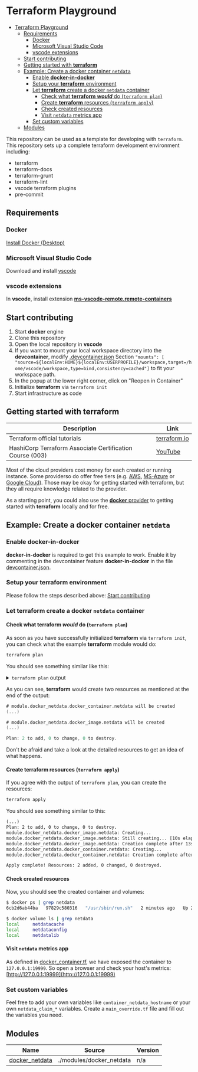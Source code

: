 # Terraform Playground

- [Terraform Playground](#terraform-playground)
  - [Requirements](#requirements)
    - [Docker](#docker)
    - [Microsoft Visual Studio Code](#microsoft-visual-studio-code)
    - [vscode extensions](#vscode-extensions)
  - [Start contributing](#start-contributing)
  - [Getting started with **terraform**](#getting-started-with-terraform)
  - [Example: Create a docker container `netdata`](#example-create-a-docker-container-netdata)
    - [Enable **docker-in-docker**](#enable-docker-in-docker)
    - [Setup your **terraform** environment](#setup-your-terraform-environment)
    - [Let **terraform** create a docker `netdata` container](#let-terraform-create-a-docker-netdata-container)
      - [Check what **terraform** ***would*** do (`terraform plan`)](#check-what-terraform-would-do-terraform-plan)
      - [Create **terraform** resources (`terraform apply`)](#create-terraform-resources-terraform-apply)
      - [Check created resources](#check-created-resources)
      - [Visit `netdata` metrics app](#visit-netdata-metrics-app)
    - [Set custom variables](#set-custom-variables)
  - [Modules](#modules)

This repository can be used as a template for developing with `terraform`. This repository sets up a complete terraform development environment including:

- terraform
- terraform-docs
- terraform-grunt
- terraform-lint
- vscode terraform plugins
- pre-commit

## Requirements

### Docker

[Install Docker (Desktop)](https://docs.docker.com/get-docker/)

### Microsoft Visual Studio Code

Download and install [vscode](https://code.visualstudio.com/)

### vscode extensions

In **vscode**, install extension **[ms-vscode-remote.remote-containers](https://marketplace.visualstudio.com/items?itemName=ms-vscode-remote.remote-containers)**

## Start contributing

1. Start **docker** engine
1. Clone this repository
1. Open the local repository in **vscode**
1. If you want to mount your local workspace directory into the **devcontainer**, modify [.devcontainer.json](./.devcontainer/devcontainer.json) Section `"mounts": [ "source=${localEnv:HOME}${localEnv:USERPROFILE}/workspace,target=/home/vscode/workspace,type=bind,consistency=cached"]` to fit your workspace path.
1. In the popup at the lower right corner, click on "Reopen in Container"
1. Initialize **terraform** via `terraform init`
1. Start infrastructure as code

## Getting started with **terraform**

| Description                                              | Link                                                                |
| -------------------------------------------------------- | ------------------------------------------------------------------- |
| Terraform official tutorials                             | [terraform.io](https://developer.hashicorp.com/terraform/tutorials) |
| HashiCorp Terraform Associate Certification Course (003) | [YouTube](https://www.youtube.com/watch?v=SPcwo0Gq9T8)              |

Most of the cloud providers cost money for each created or running instance. Some providerso do offer free tiers (e.g. [AWS](https://aws.amazon.com/free), [MS-Azure](https://azure.microsoft.com/en-in/pricing/free-services/) or [Google Cloud](https://cloud.google.com/free)). Those may be okay for getting started with terraform, but they all require knowledge related to the provider.

As a starting point, you could also use the [**docker** provider](https://developer.hashicorp.com/terraform/tutorials/docker-get-started) to getting started with **terraform** locally and for free.

## Example: Create a docker container `netdata`

### Enable **docker-in-docker**

**docker-in-docker** is required to get this example to work. Enable it by commenting in the devcontainer feature **docker-in-docker** in the file [devcontainer.json](./.devcontainer/devcontainer.json#L19-L22).

### Setup your **terraform** environment

Please follow the steps described above: [Start contributing](#start-contributing)  

### Let **terraform** create a docker `netdata` container

#### Check what **terraform** ***would*** do (`terraform plan`)

As soon as you have successfully initialized **terraform** via `terraform init`, you can check what the example **terraform** module would do:

```sh
terraform plan
```

You should see something similar like this:
<details>
  <summary><code>terraform plan</code> output</summary>

```go
Terraform used the selected providers to generate the following execution plan. Resource actions are indicated with the following symbols:
+ create

Terraform will perform the following actions:

# module.docker_netdata.docker_container.netdata will be created
+ resource "docker_container" "netdata" {
    + attach                                      = false
    + bridge                                      = (known after apply)
    + command                                     = (known after apply)
    + container_logs                              = (known after apply)
    + container_read_refresh_timeout_milliseconds = 15000
    + entrypoint                                  = (known after apply)
    + env                                         = (sensitive value)
    + exit_code                                   = (known after apply)
    + hostname                                    = "created-by-terraform"
    + id                                          = (known after apply)
    + image                                       = (known after apply)
    + init                                        = (known after apply)
    + ipc_mode                                    = (known after apply)
    + log_driver                                  = (known after apply)
    + logs                                        = false
    + must_run                                    = true
    + name                                        = "netdata"
    + network_data                                = (known after apply)
    + read_only                                   = false
    + remove_volumes                              = true
    + restart                                     = "unless-stopped"
    + rm                                          = false
    + runtime                                     = (known after apply)
    + security_opts                               = [
        + "apparmor:unconfined",
        ]
    + shm_size                                    = (known after apply)
    + start                                       = true
    + stdin_open                                  = false
    + stop_signal                                 = (known after apply)
    + stop_timeout                                = (known after apply)
    + tty                                         = false
    + wait                                        = false
    + wait_timeout                                = 60

    + capabilities {
        + add  = [
            + "SYS_ADMIN",
            + "SYS_PTRACE",
            ]
        + drop = []
        }

    + ports {
        + external = 19999
        + internal = 19999
        + ip       = "127.0.0.1"
        + protocol = "tcp"
        }

    + volumes {
        + container_path = "/etc/netdata"
        + volume_name    = "netdataconfig"
        }
    + volumes {
        + container_path = "/host/etc/group"
        + host_path      = "/etc/group"
        + read_only      = true
        }
    + volumes {
        + container_path = "/host/etc/os-release"
        + host_path      = "/etc/os-release"
        + read_only      = true
        }
    + volumes {
        + container_path = "/host/etc/passwd"
        + host_path      = "/etc/passwd"
        + read_only      = true
        }
    + volumes {
        + container_path = "/host/proc"
        + host_path      = "/proc"
        + read_only      = true
        }
    + volumes {
        + container_path = "/host/sys"
        + host_path      = "/sys"
        + read_only      = true
        }
    + volumes {
        + container_path = "/var/cache/netdata"
        + volume_name    = "netdatacache"
        }
    + volumes {
        + container_path = "/var/lib/netdata"
        + volume_name    = "netdatalib"
        }
    + volumes {
        + container_path = "/var/run/docker.sock"
        + host_path      = "/var/run/docker.sock"
        + read_only      = true
        }
    }

# module.docker_netdata.docker_image.netdata will be created
+ resource "docker_image" "netdata" {
    + id           = (known after apply)
    + image_id     = (known after apply)
    + keep_locally = false
    + name         = "netdata/netdata:stable"
    + repo_digest  = (known after apply)
    }

Plan: 2 to add, 0 to change, 0 to destroy.
```

</details>

As you can see, **terraform** would create two resources as mentioned at the end of the output:

```go
# module.docker_netdata.docker_container.netdata will be created
(...)

# module.docker_netdata.docker_image.netdata will be created
(...)

Plan: 2 to add, 0 to change, 0 to destroy.
```

Don't be afraid and take a look at the detailed resources to get an idea of what happens.

#### Create **terraform** resources (`terraform apply`)

If you agree with the output of `terraform plan`, you can create the resources:

```sh
terraform apply
```

You should see something similar to this:

```txt
(...)
Plan: 2 to add, 0 to change, 0 to destroy.
module.docker_netdata.docker_image.netdata: Creating...
module.docker_netdata.docker_image.netdata: Still creating... [10s elapsed]
module.docker_netdata.docker_image.netdata: Creation complete after 13s [id=sha256:97829c5803169cfee85770935ccf537012776e091a3e157db3ae9e045e6982a5netdata/netdata:stable]
module.docker_netdata.docker_container.netdata: Creating...
module.docker_netdata.docker_container.netdata: Creation complete after 1s [id=6cb2d6ab44ba39d8ee983dc0e1cb8aca485927067be2938d27cf10ff83fe4a24]

Apply complete! Resources: 2 added, 0 changed, 0 destroyed.
```

#### Check created resources

Now, you should see the created container and volumes:

```sh
$ docker ps | grep netdata
6cb2d6ab44ba   97829c580316   "/usr/sbin/run.sh"   2 minutes ago   Up 2 minutes (healthy)   127.0.0.1:19999->19999/tcp   netdata
```

```sh
$ docker volume ls | grep netdata
local     netdatacache
local     netdataconfig
local     netdatalib
```

#### Visit `netdata` metrics app

As defined in [docker_container.tf](./modules/docker_netdata/docker_container.tf), we have exposed the container to `127.0.0.1:19999`. So open a browser and check your host's metrics: [http://127.0.0.1:19999](http://127.0.0.1:19999)

### Set custom variables

Feel free to add your own variables like `container_netdata_hostname` or your own `netdata_claim_*` variables. Create a `main_override.tf` file and fill out the variables you need.

<!-- BEGIN_TERRAFORM_DOCS -->

## Modules

| Name                                                  | Source                   | Version |
| ----------------------------------------------------- | ------------------------ | ------- |
| [docker\_netdata](./modules/docker_netdata/README.md) | ./modules/docker_netdata | n/a     |

<!-- END_TERRAFORM_DOCS -->
